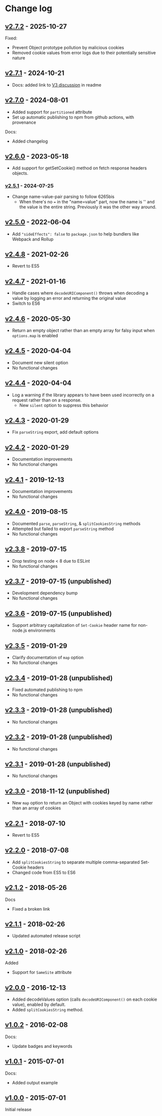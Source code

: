 # Change log

## [v2.7.2](https://github.com/nfriedly/set-cookie-parser/tree/v2.7.2) - 2025-10-27

Fixed:
* Prevent Object prototype pollution by malicious cookies
* Removed cookie values from error logs due to their potentially sensitive nature

## [v2.7.1](https://github.com/nfriedly/set-cookie-parser/tree/v2.7.1) - 2024-10-21
* Docs: added link to [V3 discussion](https://github.com/nfriedly/set-cookie-parser/discussions/68) in readme

## [v2.7.0](https://github.com/nfriedly/set-cookie-parser/tree/v2.7.0) - 2024-08-01
* Added support for `partitioned` attribute
* Set up automatic publishing to npm from github actions, with provenance

Docs:
* Added changelog

## [v2.6.0](https://github.com/nfriedly/set-cookie-parser/tree/v2.6.0) - 2023-05-18
* Add support for getSetCookie() method on fetch response headers objects.

### [v2.5.1](https://github.com/nfriedly/set-cookie-parser/tree/v2.5.1) - 2024-07-25
* Change name-value-pair parsing to follow 6265bis
  * When there's no `=` in the "name=value" part, now the name is '' and the value is the entire string. Previously it was the other way around.


## [v2.5.0](https://github.com/nfriedly/set-cookie-parser/tree/v2.5.0) - 2022-06-04
* Add `"sideEffects": false` to `package.json` to help bundlers like Webpack and Rollup

## [v2.4.8](https://github.com/nfriedly/set-cookie-parser/tree/v2.4.8) - 2021-02-26
* Revert to ES5

## [v2.4.7](https://github.com/nfriedly/set-cookie-parser/tree/v2.4.7) - 2021-01-16
* Handle cases where `decodeURIComponent()` throws when decoding a value by logging an error and returning the original value
* Switch to ES6

## [v2.4.6](https://github.com/nfriedly/set-cookie-parser/tree/v2.4.6) - 2020-05-30
* Return an empty object rather than an empty array for falsy input when `options.map` is enabled

## [v2.4.5](https://github.com/nfriedly/set-cookie-parser/tree/v2.4.5) - 2020-04-04
* Document new silent option
* No functional changes

## [v2.4.4](https://github.com/nfriedly/set-cookie-parser/tree/v2.4.4) - 2020-04-04
*  Log a warning if the library appears to have been used incorrectly on a request rather than on a response.
   * New `silent` option to suppress this behavior

## [v2.4.3](https://github.com/nfriedly/set-cookie-parser/tree/v2.4.3) - 2020-01-29
* Fix `parseString` export, add default options

## [v2.4.2](https://github.com/nfriedly/set-cookie-parser/tree/v2.4.2) - 2020-01-29
* Documentation improvements
* No functional changes

## [v2.4.1](https://github.com/nfriedly/set-cookie-parser/tree/v2.4.1) - 2019-12-13
* Documentation improvements
* No functional changes

## [v2.4.0](https://github.com/nfriedly/set-cookie-parser/tree/v2.4.0) - 2019-08-15
* Documented `parse`, `parseString`, & `splitCookiesString` methods
* Attempted but failed to export `parseString` method
* No functional changes

## [v2.3.8](https://github.com/nfriedly/set-cookie-parser/tree/v2.3.8) - 2019-07-15
* Drop testing on node < 8 due to ESLint
* No functional changes

## [v2.3.7](https://github.com/nfriedly/set-cookie-parser/tree/v2.3.7) - 2019-07-15 (unpublished)
* Development dependency bump
* No functional changes

## [v2.3.6](https://github.com/nfriedly/set-cookie-parser/tree/v2.3.6) - 2019-07-15 (unpublished)
* Support arbitrary capitalization of `Set-Cookie` header name for non-node.js environments

## [v2.3.5](https://github.com/nfriedly/set-cookie-parser/tree/v2.3.5) - 2019-01-29
* Clarify documentation of `map` option
* No functional changes

## [v2.3.4](https://github.com/nfriedly/set-cookie-parser/tree/v2.3.4) - 2019-01-28 (unpublished)
* Fixed automated publishing to npm
* No functional changes

## [v2.3.3](https://github.com/nfriedly/set-cookie-parser/tree/v2.3.3) - 2019-01-28 (unpublished)
* No functional changes

## [v2.3.2](https://github.com/nfriedly/set-cookie-parser/tree/v2.3.2) - 2019-01-28 (unpublished)
* No functional changes

## [v2.3.1](https://github.com/nfriedly/set-cookie-parser/tree/v2.3.1) - 2019-01-28 (unpublished)
* No functional changes

## [v2.3.0](https://github.com/nfriedly/set-cookie-parser/tree/v2.3.0) - 2018-11-12 (unpublished)

* New `map` option to return an Object with cookies keyed by name rather than an array of cookies

## [v2.2.1](https://github.com/nfriedly/set-cookie-parser/tree/v2.2.1) - 2018-07-10
* Revert to ES5

## [v2.2.0](https://github.com/nfriedly/set-cookie-parser/tree/v2.2.0) - 2018-07-08
* Add `splitCookiesString` to separate multiple comma-separated Set-Cookie headers
* Changed code from ES5 to ES6

## [v2.1.2](https://github.com/nfriedly/set-cookie-parser/tree/v2.1.2) - 2018-05-26

Docs
* Fixed a broken link

## [v2.1.1](https://github.com/nfriedly/set-cookie-parser/tree/v2.1.1) - 2018-02-26

* Updated automated release script

## [v2.1.0](https://github.com/nfriedly/set-cookie-parser/tree/v2.1.0) - 2018-02-26

Added

* Support for `SameSite` attribute

##  [v2.0.0](https://github.com/nfriedly/set-cookie-parser/tree/v2.0.0) - 2016-12-13
* Added decodeValues option (calls `decodeURIComponent()` on each cookie value), enabled by default.
* Added `splitCookiesString` method.

## [v1.0.2](https://github.com/nfriedly/set-cookie-parser/tree/v1.0.2) - 2016-02-08

Docs:

* Update badges and keywords

## [v1.0.1](https://github.com/nfriedly/set-cookie-parser/tree/v1.0.1) - 2015-07-01

Docs:
* Added output example

## [v1.0.0](https://github.com/nfriedly/set-cookie-parser/tree/v1.0.0) - 2015-07-01

Initial release